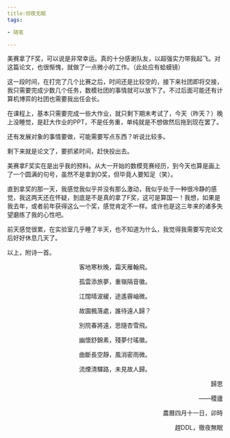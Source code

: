 ```yaml
---
title:彻夜无眠
tags:

- 随笔

---
```


美赛拿了F奖，可以说是非常幸运。真的十分感谢队友，以超强实力带我起飞。对这篇论文，也很惭愧，就做了一点微小的工作。（此处应有蛤蟆镜）

这一段时间，在打完了几个比赛之后，时间还是比较空的，接下来社团即将交接，我只需要完成少数几个任务，数模社团的事情就可以放下了。不过后面可能还有计算机博弈的社团也需要我出任会长。

在课程上，基本只需要完成一些大作业，就只剩下期末考试了，今天（昨天？）晚上没睡觉，是赶大作业的PPT，不是任务重，单纯就是不想做然后拖到现在罢了。

还有发展对象的事情要做，可能需要写点东西？听说比较多。

剩下来就是论文了，要抓紧时间，赶快投出去。

美赛拿F奖实在是出乎我的预料。从大一开始的数模竞赛经历，到今天也算是画上了一个圆满的句号，虽然不是拿到O奖，但毕竟人要知足（笑）。

直到拿奖的那一天，我感觉我似乎并没有那么激动，我似乎处于一种很冷静的感觉，我这两天还在怀疑，到底是不是真的拿了F奖，这可是算国一！我想，如果是我去年，或者前年获得这么一个奖，感觉肯定不一样。或许也是这三年来的诸多失望磨练了我的心性吧。

前天感觉很累，在实验室几乎睡了半天，也不知道为什么，我觉得我需要写完论文后好好休息几天了。

以上，附诗一首。

<p align="center">客地寒秋晚，霜天雁翰飛。</p>
<p align="center">孤雲添旅夢，重嶺隔音徽。</p>
<p align="center">江闊晴波緩，途遙霽岫微。</p>
<p align="center">故園楓落處，誰待遠人歸？</p>
<p align="center">別院春將遠，思隨杏雪飛。</p>
<p align="center">幽懷舒錦素，殘夢付瑤徽。</p>
<p align="center">曲斷長空靜，風消密雨微。</p>
<p align="center">流煙清驛路，未見故人歸。</p>

<p align="right">歸思</p>
<p align="right">——稷廬</p>

<p align="right">農曆四月十一日，卯時</p>
<p align="right">趕DDL，徹夜無眠</p>


